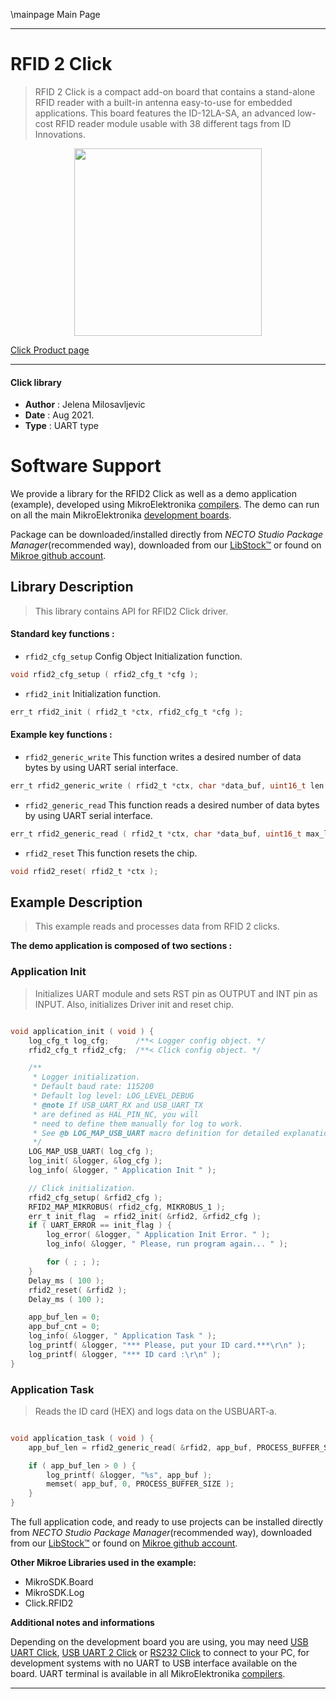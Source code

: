 \mainpage Main Page

---
# RFID 2 Click

> RFID 2 Click is a compact add-on board that contains a stand-alone RFID reader with a built-in antenna easy-to-use for embedded applications. This board features the ID-12LA-SA, an advanced low-cost RFID reader module usable with 38 different tags from ID Innovations.

<p align="center">
  <img src="https://download.mikroe.com/images/click_for_ide/rfid2_click.png" height=300px>
</p>

[Click Product page](https://www.mikroe.com/rfid-2-click)

---


#### Click library

- **Author**        : Jelena Milosavljevic
- **Date**          : Aug 2021.
- **Type**          : UART type


# Software Support

We provide a library for the RFID2 Click
as well as a demo application (example), developed using MikroElektronika
[compilers](https://www.mikroe.com/necto-studio).
The demo can run on all the main MikroElektronika [development boards](https://www.mikroe.com/development-boards).

Package can be downloaded/installed directly from *NECTO Studio Package Manager*(recommended way), downloaded from our [LibStock&trade;](https://libstock.mikroe.com) or found on [Mikroe github account](https://github.com/MikroElektronika/mikrosdk_click_v2/tree/master/clicks).

## Library Description

> This library contains API for RFID2 Click driver.

#### Standard key functions :

- `rfid2_cfg_setup` Config Object Initialization function.
```c
void rfid2_cfg_setup ( rfid2_cfg_t *cfg );
```

- `rfid2_init` Initialization function.
```c
err_t rfid2_init ( rfid2_t *ctx, rfid2_cfg_t *cfg );
```

#### Example key functions :

- `rfid2_generic_write` This function writes a desired number of data bytes by using UART serial interface.
```c
err_t rfid2_generic_write ( rfid2_t *ctx, char *data_buf, uint16_t len );
```

- `rfid2_generic_read` This function reads a desired number of data bytes by using UART serial interface.
```c
err_t rfid2_generic_read ( rfid2_t *ctx, char *data_buf, uint16_t max_len );
```

- `rfid2_reset` This function resets the chip.
```c
void rfid2_reset( rfid2_t *ctx );
```

## Example Description

> This example reads and processes data from RFID 2 clicks.

**The demo application is composed of two sections :**

### Application Init

> Initializes UART module and sets RST pin as OUTPUT and INT pin as INPUT. Also, initializes Driver init and reset chip.

```c

void application_init ( void ) {
    log_cfg_t log_cfg;      /**< Logger config object. */
    rfid2_cfg_t rfid2_cfg;  /**< Click config object. */

    /** 
     * Logger initialization.
     * Default baud rate: 115200
     * Default log level: LOG_LEVEL_DEBUG
     * @note If USB_UART_RX and USB_UART_TX 
     * are defined as HAL_PIN_NC, you will 
     * need to define them manually for log to work. 
     * See @b LOG_MAP_USB_UART macro definition for detailed explanation.
     */
    LOG_MAP_USB_UART( log_cfg );
    log_init( &logger, &log_cfg );
    log_info( &logger, " Application Init " );

    // Click initialization.
    rfid2_cfg_setup( &rfid2_cfg );
    RFID2_MAP_MIKROBUS( rfid2_cfg, MIKROBUS_1 );
    err_t init_flag  = rfid2_init( &rfid2, &rfid2_cfg );
    if ( UART_ERROR == init_flag ) {
        log_error( &logger, " Application Init Error. " );
        log_info( &logger, " Please, run program again... " );

        for ( ; ; );
    }
    Delay_ms ( 100 );
    rfid2_reset( &rfid2 );
    Delay_ms ( 100 );

    app_buf_len = 0;
    app_buf_cnt = 0;
    log_info( &logger, " Application Task " );
    log_printf( &logger, "*** Please, put your ID card.***\r\n" );
    log_printf( &logger, "*** ID card :\r\n" );
}

```

### Application Task

> Reads the ID card (HEX) and logs data on the USBUART-a.

```c

void application_task ( void ) {
    app_buf_len = rfid2_generic_read( &rfid2, app_buf, PROCESS_BUFFER_SIZE );

    if ( app_buf_len > 0 ) {
        log_printf( &logger, "%s", app_buf );
        memset( app_buf, 0, PROCESS_BUFFER_SIZE );    
    }
}

```
The full application code, and ready to use projects can be installed directly from *NECTO Studio Package Manager*(recommended way), downloaded from our [LibStock&trade;](https://libstock.mikroe.com) or found on [Mikroe github account](https://github.com/MikroElektronika/mikrosdk_click_v2/tree/master/clicks).

**Other Mikroe Libraries used in the example:**

- MikroSDK.Board
- MikroSDK.Log
- Click.RFID2

**Additional notes and informations**

Depending on the development board you are using, you may need
[USB UART Click](https://www.mikroe.com/usb-uart-click),
[USB UART 2 Click](https://www.mikroe.com/usb-uart-2-click) or
[RS232 Click](https://www.mikroe.com/rs232-click) to connect to your PC, for
development systems with no UART to USB interface available on the board. UART
terminal is available in all MikroElektronika
[compilers](https://shop.mikroe.com/compilers).

---

